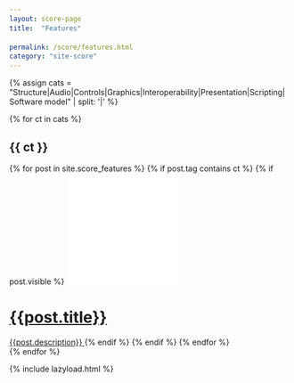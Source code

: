 ```yaml
---
layout: score-page
title:  "Features"

permalink: /score/features.html
category: "site-score"
---
```

{% assign cats = "Structure|Audio|Controls|Graphics|Interoperability|Presentation|Scripting|Software model" | split: '|' %}

<div>
    {% for ct in cats %}
         <h2 class="feature-title">{{ ct }}</h2>
         <div class="features-list">
        {% for post in site.score_features %}
            {% if post.tag contains ct %}
            {% if post.visible %}
                <a href="https://ossia.io/score-docs{{post.doclink}}" class="thumbnail" >
                    <img class="thumbnail-feature" src="/assets/blank.png" alt="{{post.title}}" data-echo="{{post.image}}"  width="auto"/>
                    <h1 class="blog-title">{{post.title}}</h1>
                    <span class="feature-description">{{post.description}}</span>
                </a>
            {% endif %}
            {% endif %}
        {% endfor %}
        </div>
    {% endfor %}
</div>

{% include lazyload.html %}